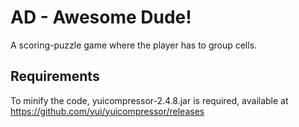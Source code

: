 # AD - Awesome Dude!

A scoring-puzzle game where the player has to group cells.

## Requirements

To minify the code, yuicompressor-2.4.8.jar is required, available at
https://github.com/yui/yuicompressor/releases

